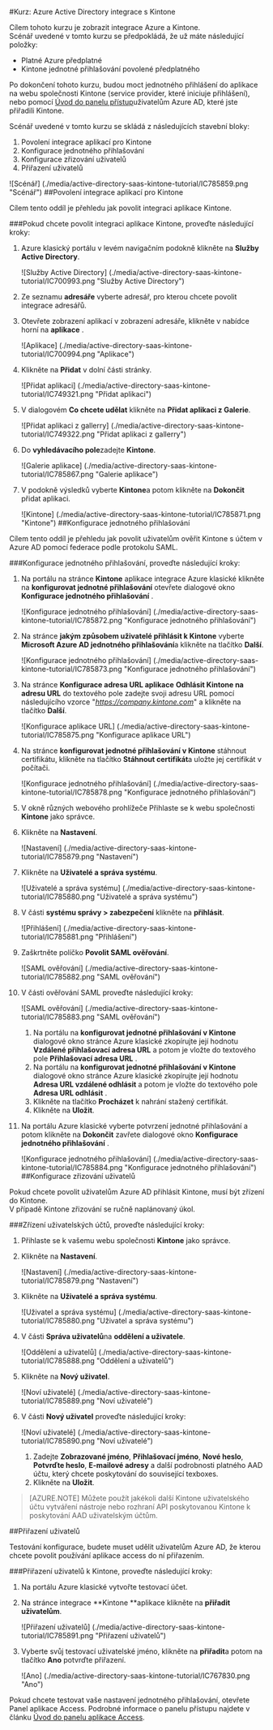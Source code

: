 <properties 
    pageTitle="Kurz: Azure Active Directory integrace s Kintone | Microsoft Azure" 
    description="Naučte se používat Kintone s Azure Active Directory povolit jednotné přihlašování, automatizované zřizování a další!" 
    services="active-directory" 
    authors="jeevansd"  
    documentationCenter="na" 
    manager="femila"/>
<tags 
    ms.service="active-directory" 
    ms.devlang="na" 
    ms.topic="article" 
    ms.tgt_pltfrm="na" 
    ms.workload="identity" 
    ms.date="09/01/2016" 
    ms.author="jeedes" />

#<a name="tutorial-azure-active-directory-integration-with-kintone"></a>Kurz: Azure Active Directory integrace s Kintone
  
Cílem tohoto kurzu je zobrazit integrace Azure a Kintone.  
Scénář uvedené v tomto kurzu se předpokládá, že už máte následující položky:

-   Platné Azure předplatné
-   Kintone jednotné přihlašování povolené předplatného
  
Po dokončení tohoto kurzu, budou moct jednotného přihlášení do aplikace na webu společnosti Kintone (service provider, které iniciuje přihlášení), nebo pomocí [Úvod do panelu přístup](active-directory-saas-access-panel-introduction.md)uživatelům Azure AD, které jste přiřadili Kintone.
  
Scénář uvedené v tomto kurzu se skládá z následujících stavební bloky:

1.  Povolení integrace aplikací pro Kintone
2.  Konfigurace jednotného přihlašování
3.  Konfigurace zřizování uživatelů
4.  Přiřazení uživatelů

![Scénář] (./media/active-directory-saas-kintone-tutorial/IC785859.png "Scénář")
##<a name="enabling-the-application-integration-for-kintone"></a>Povolení integrace aplikací pro Kintone
  
Cílem tento oddíl je přehledu jak povolit integraci aplikace Kintone.

###<a name="to-enable-the-application-integration-for-kintone-perform-the-following-steps"></a>Pokud chcete povolit integraci aplikace Kintone, proveďte následující kroky:

1.  Azure klasický portálu v levém navigačním podokně klikněte na **Služby Active Directory**.

    ![Služby Active Directory] (./media/active-directory-saas-kintone-tutorial/IC700993.png "Služby Active Directory")

2.  Ze seznamu **adresáře** vyberte adresář, pro kterou chcete povolit integrace adresářů.

3.  Otevřete zobrazení aplikací v zobrazení adresáře, klikněte v nabídce horní na **aplikace** .

    ![Aplikace] (./media/active-directory-saas-kintone-tutorial/IC700994.png "Aplikace")

4.  Klikněte na **Přidat** v dolní části stránky.

    ![Přidat aplikaci] (./media/active-directory-saas-kintone-tutorial/IC749321.png "Přidat aplikaci")

5.  V dialogovém **Co chcete udělat** klikněte na **Přidat aplikaci z Galerie**.

    ![Přidat aplikaci z gallerry] (./media/active-directory-saas-kintone-tutorial/IC749322.png "Přidat aplikaci z gallerry")

6.  Do **vyhledávacího pole**zadejte **Kintone**.

    ![Galerie aplikace] (./media/active-directory-saas-kintone-tutorial/IC785867.png "Galerie aplikace")

7.  V podokně výsledků vyberte **Kintone**a potom klikněte na **Dokončit** přidat aplikaci.

    ![Kintone] (./media/active-directory-saas-kintone-tutorial/IC785871.png "Kintone")
##<a name="configuring-single-sign-on"></a>Konfigurace jednotného přihlašování
  
Cílem tento oddíl je přehledu jak povolit uživatelům ověřit Kintone s účtem v Azure AD pomocí federace podle protokolu SAML.

###<a name="to-configure-single-sign-on-perform-the-following-steps"></a>Konfigurace jednotného přihlašování, proveďte následující kroky:

1.  Na portálu na stránce **Kintone** aplikace integrace Azure klasické klikněte na **konfigurovat jednotné přihlašování** otevřete dialogové okno **Konfigurace jednotného přihlašování** .

    ![Konfigurace jednotného přihlašování] (./media/active-directory-saas-kintone-tutorial/IC785872.png "Konfigurace jednotného přihlašování")

2.  Na stránce **jakým způsobem uživatelé přihlásit k Kintone** vyberte **Microsoft Azure AD jednotného přihlašování**a klikněte na tlačítko **Další**.

    ![Konfigurace jednotného přihlašování] (./media/active-directory-saas-kintone-tutorial/IC785873.png "Konfigurace jednotného přihlašování")

3.  Na stránce **Konfigurace adresa URL aplikace** **Odhlásit Kintone na adresu URL** do textového pole zadejte svoji adresu URL pomocí následujícího vzorce "*https://company.kintone.com*" a klikněte na tlačítko **Další**.

    ![Konfigurace aplikace URL] (./media/active-directory-saas-kintone-tutorial/IC785875.png "Konfigurace aplikace URL")

4.  Na stránce **konfigurovat jednotné přihlašování v Kintone** stáhnout certifikátu, klikněte na tlačítko **Stáhnout certifikát**a uložte jej certifikát v počítači.

    ![Konfigurace jednotného přihlašování] (./media/active-directory-saas-kintone-tutorial/IC785878.png "Konfigurace jednotného přihlašování")

5.  V okně různých webového prohlížeče Přihlaste se k webu společnosti **Kintone** jako správce.

6.  Klikněte na **Nastavení**.

    ![Nastavení] (./media/active-directory-saas-kintone-tutorial/IC785879.png "Nastavení")

7.  Klikněte na **Uživatelé a správa systému**.

    ![Uživatelé a správa systému] (./media/active-directory-saas-kintone-tutorial/IC785880.png "Uživatelé a správa systému")

8.  V části **systému správy \> zabezpečení** klikněte na **přihlásit**.

    ![Přihlášení] (./media/active-directory-saas-kintone-tutorial/IC785881.png "Přihlášení")

9.  Zaškrtněte políčko **Povolit SAML ověřování**.

    ![SAML ověřování] (./media/active-directory-saas-kintone-tutorial/IC785882.png "SAML ověřování")

10. V části ověřování SAML proveďte následující kroky:

    ![SAML ověřování] (./media/active-directory-saas-kintone-tutorial/IC785883.png "SAML ověřování")

    1.  Na portálu na **konfigurovat jednotné přihlašování v Kintone** dialogové okno stránce Azure klasické zkopírujte její hodnotu **Vzdálené přihlašovací adresa URL** a potom je vložte do textového pole **Přihlašovací adresa URL** .
    2.  Na portálu na **konfigurovat jednotné přihlašování v Kintone** dialogové okno stránce Azure klasické zkopírujte její hodnotu **Adresa URL vzdálené odhlásit** a potom je vložte do textového pole **Adresa URL odhlásit** .
    3.  Klikněte na tlačítko **Procházet** k nahrání stažený certifikát.
    4.  Klikněte na **Uložit**.

11. Na portálu Azure klasické vyberte potvrzení jednotné přihlašování a potom klikněte na **Dokončit** zavřete dialogové okno **Konfigurace jednotného přihlašování** .

    ![Konfigurace jednotného přihlašování] (./media/active-directory-saas-kintone-tutorial/IC785884.png "Konfigurace jednotného přihlašování")
##<a name="configuring-user-provisioning"></a>Konfigurace zřizování uživatelů
  
Pokud chcete povolit uživatelům Azure AD přihlásit Kintone, musí být zřízení do Kintone.  
V případě Kintone zřizování se ručně naplánovaný úkol.

###<a name="to-provision-a-user-accounts-perform-the-following-steps"></a>Zřízení uživatelských účtů, proveďte následující kroky:

1.  Přihlaste se k vašemu webu společnosti **Kintone** jako správce.

2.  Klikněte na **Nastavení**.

    ![Nastavení] (./media/active-directory-saas-kintone-tutorial/IC785879.png "Nastavení")

3.  Klikněte na **Uživatelé a správa systému**.

    ![Uživatel a správa systému] (./media/active-directory-saas-kintone-tutorial/IC785880.png "Uživatel a správa systému")

4.  V části **Správa uživatelů**na **oddělení a uživatele**.

    ![Oddělení a uživatelů] (./media/active-directory-saas-kintone-tutorial/IC785888.png "Oddělení a uživatelů")

5.  Klikněte na **Nový uživatel**.

    ![Noví uživatelé] (./media/active-directory-saas-kintone-tutorial/IC785889.png "Noví uživatelé")

6.  V části **Nový uživatel** proveďte následující kroky:

    ![Noví uživatelé] (./media/active-directory-saas-kintone-tutorial/IC785890.png "Noví uživatelé")

    1.  Zadejte **Zobrazované jméno**, **Přihlašovací jméno**, **Nové heslo**, **Potvrďte heslo**, **E-mailové adresy** a další podrobnosti platného AAD účtu, který chcete poskytování do související texboxes.
    2.  Klikněte na **Uložit**.

>[AZURE.NOTE] Můžete použít jakékoli další Kintone uživatelského účtu vytváření nástroje nebo rozhraní API poskytovanou Kintone k poskytování AAD uživatelským účtům.

##<a name="assigning-users"></a>Přiřazení uživatelů
  
Testování konfigurace, budete muset udělit uživatelům Azure AD, že kterou chcete povolit používání aplikace access do ní přiřazením.

###<a name="to-assign-users-to-kintone-perform-the-following-steps"></a>Přiřazení uživatelů k Kintone, proveďte následující kroky:

1.  Na portálu Azure klasické vytvořte testovací účet.

2.  Na stránce integrace **Kintone **aplikace klikněte na **přiřadit uživatelům**.

    ![Přiřazení uživatelů] (./media/active-directory-saas-kintone-tutorial/IC785891.png "Přiřazení uživatelů")

3.  Vyberte svůj testovací uživatelské jméno, klikněte na **přiřadit**a potom na tlačítko **Ano** potvrďte přiřazení.

    ![Ano] (./media/active-directory-saas-kintone-tutorial/IC767830.png "Ano")
  
Pokud chcete testovat vaše nastavení jednotného přihlašování, otevřete Panel aplikace Access. Podrobné informace o panelu přístupu najdete v článku [Úvod do panelu aplikace Access](active-directory-saas-access-panel-introduction.md).